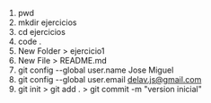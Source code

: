 1. pwd
2. mkdir ejercicios
3. cd ejercicios
4. code .
5. New Folder > ejercicio1
6. New File > README.md
7. git config --global user.name Jose Miguel
8. git config --global user.email delav.js@gmail.com
9. git init > git add . > git commit -m "version inicial"